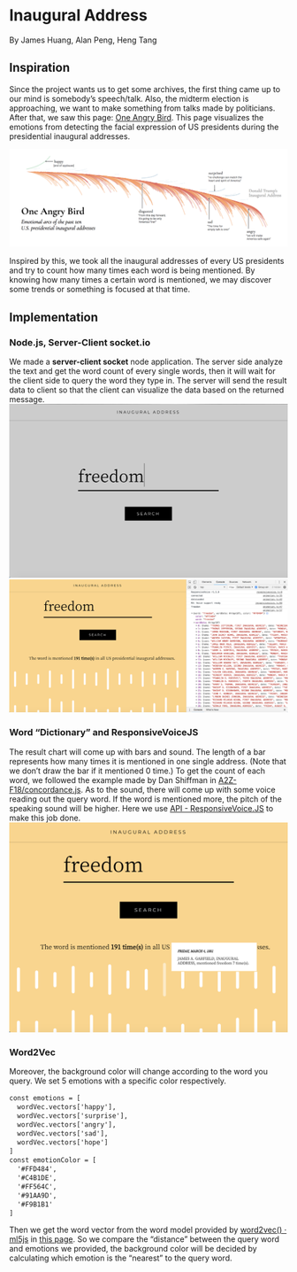 # Inaugural Address
By James Huang, Alan Peng, Heng Tang

## Inspiration
Since the project wants us to get some archives, the first thing came up to our mind is somebody’s speech/talk. Also, the midterm election is approaching, we want to make something from talks made by politicians. After that, we saw this page: [One Angry Bird](https://emotions.periscopic.com/inauguration/). This page visualizes the emotions from detecting the facial expression of US presidents during the presidential inaugural addresses. 

![](images/oneangrybird.png)

Inspired by this, we took all the inaugural addresses of every US presidents and try to count how many times each word is being mentioned. By knowing how many times a certain word is mentioned, we may discover some trends or something is focused at that time. 

## Implementation
### Node.js, Server-Client socket.io
We made a **server-client socket** node application. The server side analyze the text and get the word count of every single words, then it will wait for the client side to query the word they type in. The server will send the result data to client so that the client can visualize the data based on the returned message.
![](images/start.png)
![](images/gettingMsg.png)
### Word “Dictionary” and ResponsiveVoiceJS
The result chart will come up with bars and sound. The length of a bar represents how many times it is mentioned in one single address. (Note that we don’t draw the bar if it mentioned 0 time.) To get the count of each word, we followed the example made by Dan Shiffman in [A2Z-F18/concordance.js](https://github.com/shiffman/A2Z-F18/blob/master/week5-analysis/01_concordance/concordance.js). As to the sound, there will come up with some voice reading out the query word. If the word is mentioned more, the pitch of the speaking sound will be higher. Here we use [API - ResponsiveVoice.JS](https://responsivevoice.org/api/) to make this job done. 
![](images/chart.png)
### Word2Vec
Moreover, the background color will change according to the word you query. We set 5 emotions with a specific color respectively.
```
const emotions = [
  wordVec.vectors['happy'],
  wordVec.vectors['surprise'],
  wordVec.vectors['angry'],
  wordVec.vectors['sad'],
  wordVec.vectors['hope']
]
const emotionColor = [
  '#FFD484',
  '#C4B1DE',
  '#FF564C',
  '#91AA9D',
  '#F9B1B1'
]
```
Then we get the word vector from the word model provided by [word2vec() · ml5js](https://ml5js.org/docs/Word2vec) in [this page](https://github.com/ml5js/ml5-examples/tree/master/p5js/Word2Vec/data).  So we compare the “distance” between the query word and emotions we provided, the background color will be decided by calculating which emotion is the “nearest” to the query word.
